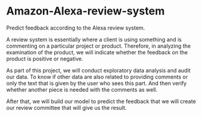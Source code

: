 # Amazon-Alexa-review-system
Predict feedback according to the Alexa review system.


A review system is essentially where a client is using something and is commenting on a particular project or product.
Therefore, in analyzing the examination of the product, we will indicate whether the feedback on the product is positive or negative.

As part of this project, we will conduct exploratory data analysis and audit our data. To know if other data are also related to providing comments or only the text that is given by the user who sees this part. And then verify whether another piece is needed with the comments as well.

After that, we will build our model to predict the feedback that we will create our review committee that will give us the result.
